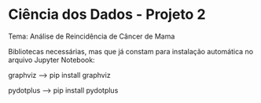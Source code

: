 # Ciência dos Dados - Projeto 2 

Tema: Análise de Reincidência de Câncer de Mama

Bibliotecas necessárias, mas que já constam para instalação automática no arquivo Jupyter Notebook:

graphviz —> pip install graphviz

pydotplus —> pip install pydotplus
